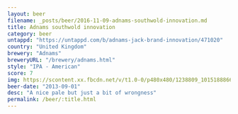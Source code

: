 ```yaml
---
layout: beer
filename: _posts/beer/2016-11-09-adnams-southwold-innovation.md
title: Adnams southwold innovation
category: beer
untappd: "https://untappd.com/b/adnams-jack-brand-innovation/471020"
country: "United Kingdom"
brewery: "Adnams"
breweryURL: "/brewery/adnams.html"
style: "IPA - American"
score: 7
img: https://scontent.xx.fbcdn.net/v/t1.0-0/p480x480/1238809_10151888666788745_1212313484_n.jpg?_nc_cat=109&_nc_ht=scontent.xx&oh=98b2fb96e938e3fe52df744b5c8289ae&oe=5CD55473
beer-date: "2013-09-01"
desc: "A nice pale but just a bit of wrongness"
permalink: /beer/:title.html
---
```


